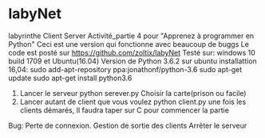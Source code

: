 # labyNet
labyrinthe Client Server Activité_partie 4 pour "Apprenez à programmer en Python" 
Ceci est une version qui fonctionne avec beaucoup de buggs
Le code est posté sur https://github.com/zoltix/labyNet
Testé sur: windows 10 build 1709 et Ubuntu(16.04)
Version de Python 3.6.2
	sur ubuntu installattion 16,04:
		sudo add-apt-repository ppa:jonathonf/python-3.6
		sudo apt-get update
		sudo apt-get install python3.6	
1) Lancer le serveur
	python serever.py
		Choisir la carte(prison ou facile)
2) Lancer autant de client que vous voulez
	python client.py
   une fois les clients démarés, Il faudra taper sur C pour commencer la partie

Bug:
	Perte de connexion. 
	Gestion de sortie des clients
	Arrêter le serveur
